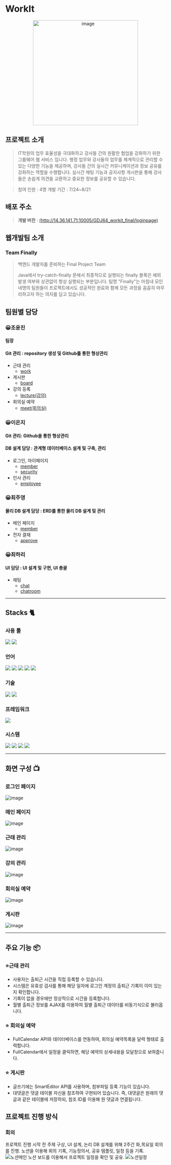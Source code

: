 
# WorkIt

<div align="center">
<img width="330" alt="image" src="https://user-images.githubusercontent.com/131333331/267008158-107995f8-b076-484a-ad82-a2d2ad423d28.png">
</div>

## 프로젝트 소개

> IT학원의 업무 효율성을 극대화하고 강사들 간의 원활한 협업을 강화하기 위한 그룹웨어 웹 서비스 입니다.
> 행정 업무와 강사들의 업무를 체계적으로 관리할 수 있는 다양한 기능을 제공하며, 강사들 간의 실시간 커뮤니케이션과 정보 공유를 강화하는 역할을 수행합니다.
> 실시간 채팅 기능과 공지사항 게시판을 통해 강사들은 손쉽게 의견을 교환하고 중요한 정보를 공유할 수 있습니다.

> 참여 인원 : 4명
> 개발 기간 : 7/24~8/21

## 배포 주소
> **개발 버전** : [(http://14.36.141.71:10005/GDJ64_workit_final/loginpage)](http://14.36.141.71:10005/GDJ64_workit_final/loginpage) <br>

## 웹개발팀 소개
### Team Finally
> 백엔드 개발자를 준비하는 Final Project Team
> 
> Java에서 try-catch-finally 문에서 최종적으로 실행되는 finally 블록은 예외 발생 여부와 상관없이 항상 실행되는 부분입니다.
> 팀명 "Finally"는 마침내 모인 네명의 팀원들이 프로젝트에서도 성공적인 완료와 함께 모든 과정을 꼼꼼히 마무리하고자 하는 의지를 담고 있습니다.

## 팀원별 담당
### 😀조윤진
#### 팀장
#### Git 관리 : repository 생성 및 Github를 통한 형상관리
* 근태 관리
  * [work](https://github.com/songzzak/GDJ64_Finally_final/tree/dev/GDJ64-workit-final/src/main/java/com/workit/work)
* 게시판
  * [board](https://github.com/songzzak/GDJ64_Finally_final/tree/dev/GDJ64-workit-final/src/main/java/com/workit/board)
* 강의 등록
  * [lecture(강의)](https://github.com/songzzak/GDJ64_Finally_final/tree/dev/GDJ64-workit-final/src/main/java/com/workit/lecture)
* 회의실 예약
  * [meet(회의실)](https://github.com/songzzak/GDJ64_Finally_final/tree/dev/GDJ64-workit-final/src/main/java/com/workit/meet)

### 😀이은지
#### Git 관리: Github을 통한 형상관리
#### DB 설계 담당 : 관계형 데이터베이스 설계 및 구축, 관리
* 로그인, 마이페이지
  * [member](https://github.com/songzzak/GDJ64_Finally_final/tree/dev/GDJ64-workit-final/src/main/java/com/workit/member)
  * [security](https://github.com/songzzak/GDJ64_Finally_final/tree/dev/GDJ64-workit-final/src/main/java/com/workit/config)
* 인사 관리
  * [employee](https://github.com/songzzak/GDJ64_Finally_final/tree/dev/GDJ64-workit-final/src/main/java/com/workit/employee)
    
### 😀최주영
#### 물리 DB 설계 담당 : ERD를 통한 물리 DB 설계 및 관리
* 메인 페이지
  * [member](https://github.com/songzzak/GDJ64_Finally_final/tree/dev/GDJ64-workit-final/src/main/java/com/workit/member)
* 전자 결재
  * [approve](https://github.com/songzzak/GDJ64_Finally_final/tree/dev/GDJ64-workit-final/src/main/java/com/workit/approve)
    
### 😀최하리
#### UI 담당 : UI 설계 및 구현, UI 총괄
* 채팅
  * [chat](https://github.com/songzzak/GDJ64_Finally_final/tree/dev/GDJ64-workit-final/src/main/java/com/workit/chat)
  * [chatroom](https://github.com/songzzak/GDJ64_Finally_final/tree/dev/GDJ64-workit-final/src/main/java/com/workit/chatroom)


---

## Stacks 🐈

### 사용 툴
<img src="https://img.shields.io/badge/oracle-F80000?style=for-the-badge&logo=oracle&logoColor=white"> 
<img src="https://img.shields.io/badge/apache tomcat-F8DC75?style=for-the-badge&logo=apachetomcat&logoColor=white">

### 언어
<img src="https://img.shields.io/badge/java-007396?style=for-the-badge&logo=java&logoColor=white">
<img src="https://img.shields.io/badge/html5-E34F26?style=for-the-badge&logo=html5&logoColor=white"> 
<img src="https://img.shields.io/badge/css-1572B6?style=for-the-badge&logo=css3&logoColor=white"> 
<img src="https://img.shields.io/badge/javascript-F7DF1E?style=for-the-badge&logo=javascript&logoColor=black"> 
<img src="https://img.shields.io/badge/jquery-0769AD?style=for-the-badge&logo=jquery&logoColor=white">

### 기술
<img src="https://img.shields.io/badge/json-000000?style=for-the-badge&logo=json&logoColor=white">
<img src="https://img.shields.io/badge/apachemaven-C71A36?style=for-the-badge&logo=apachemaven&logoColor=white">

### 프레임워크
<img src="https://img.shields.io/badge/spring-6DB33F?style=for-the-badge&logo=spring&logoColor=white">

### 시스템
<img src="https://img.shields.io/badge/github-181717?style=for-the-badge&logo=github&logoColor=white">
<img src="https://img.shields.io/badge/git-F05032?style=for-the-badge&logo=git&logoColor=white">
<img src="https://img.shields.io/badge/figma-F24E1E?style=for-the-badge&logo=figma&logoColor=white">
<img src="https://img.shields.io/badge/notion-000000?style=for-the-badge&logo=notion&logoColor=white">

---

## 화면 구성 📺

### 로그인 페이지
![image](https://github.com/songzzak/GDJ64_Finally_final/assets/131333331/a93f2dbd-3531-4c15-8ff4-a6ff0be79265)

### 메인 페이지
![image](https://github.com/songzzak/GDJ64_Finally_final/assets/131333331/0a04cebe-5098-4da3-8b43-5a1ceb6f45d6)

### 근태 관리
![image](https://github.com/songzzak/GDJ64_Finally_final/assets/131333331/38fed869-d144-4bc3-b630-8affd353f827)

### 강의 관리
![image](https://github.com/songzzak/GDJ64_Finally_final/assets/131333331/4381cfde-4b6c-4260-b9c0-0c6e1bd881c6)

### 회의실 예약
![image](https://github.com/songzzak/GDJ64_Finally_final/assets/131333331/b7f83989-9deb-4293-9d44-1f6d62128e59)

### 게시판
![image](https://github.com/songzzak/GDJ64_Finally_final/assets/131333331/2495b807-900f-41db-b554-05799df5fa28)

---

## 주요 기능 📦

### ⭐️근태 관리
- 사용자는 출퇴근 시간을 직접 등록할 수 있습니다.
- 시스템은 유효성 검사를 통해 해당 일자에 로그인 계정의 출퇴근 기록이 이미 있는지 확인합니다.
- 기록이 없을 경우에만 정상적으로 시간을 등록합니다.
- 월별 출퇴근 정보를 AJAX를 이용하여 월별 출퇴근 데이터를 비동기식으로 불러옵니다.

### ⭐️ 회의실 예약
- FullCalendar API와 데이터베이스를 연동하여, 회의실 예약목록을 달력 형태로 출력합니다.
- FullCalendar에서 일정을 클릭하면, 해당 예약의 상세내용을 모달창으로 보여줍니다.

### ⭐️ 게시판
- 글쓰기에는 SmartEditor API를 사용하며, 첨부파일 등록 기능이 있습니다.
- 대댓글은 댓글 테이블 자신을 참조하여 구현되어 있습니다. 즉, 대댓글은 원래의 댓글과 같은 테이블에 저장하되, 참조 ID를 이용해 원 댓글과 연결됩니다.


## 프로젝트 진행 방식
### 회의
프로젝트 진행 시작 전 주제 구상, UI 설계, 논리 DB 설계를 위해 2주간 화,목요일 회의를 진행.
노션을 이용해 회의 기록, 기능정의서, 공유 템플릿, 일정 등을 기록.
![노션메인](https://github.com/leebib1/FilnalProject_workit/assets/128957257/a9569060-ba68-47e3-9eb2-fd3d42403120)
노션 보드를 이용해서 프로젝트 일정을 확인 및 공유.
![노션일정](https://github.com/leebib1/FilnalProject_workit/assets/128957257/c4358985-079a-4d5a-bed1-3da45db0b53d)
